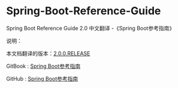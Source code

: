 # Spring-Boot-Reference-Guide
Spring Boot Reference Guide 2.0 中文翻译 -《Spring Boot参考指南》

说明：

本文档翻译的版本：[2.0.0.RELEASE](https://docs.spring.io/spring-boot/docs/2.0.0.RELEASE/reference/htmlsingle/)

GitBook : [Spring Boot参考指南](https://jack80342.gitbooks.io/spring-boot/content/)

GitHub : [Spring Boot参考指南](https://github.com/jack80342/Spring-Boot-Reference-Guide)
